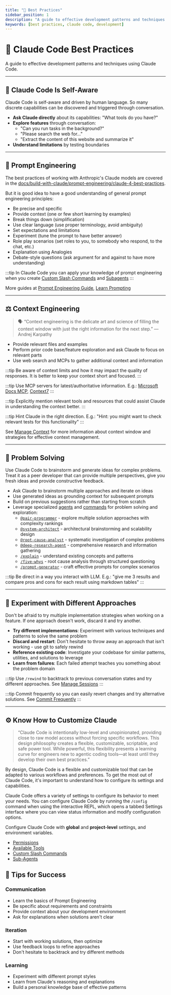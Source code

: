 ```yaml
---
title: "🎯 Best Practices"
sidebar_position: 1
description: "A guide to effective development patterns and techniques using Claude Code"
keywords: [best practices, claude code, development]
---
```


# 🎯 Claude Code Best Practices

A guide to effective development patterns and techniques using Claude Code.

---

## 🧘 Claude Code Is Self-Aware

Claude Code is self-aware and driven by human language. So many discrete capabilities can be discovered and triggered through conversation.

- **Ask Claude directly** about its capabilities: "What tools do you have?"
- **Explore features** through conversation:
   - "Can you run tasks in the background?"
   - "Please search the web for..."
   - "Extract the content of this website and summarize it"
- **Understand limitations** by testing boundaries

---

## 📝 Prompt Engineering

The best practices of working with Anthropic's Claude models are covered in the [docs/build-with-claude/prompt-engineering/claude-4-best-practices](https://docs.claude.com/en/docs/build-with-claude/prompt-engineering/claude-4-best-practices).

But it is good idea to have a good understanding of general prompt engineering principles:

* Be precise and specific
* Provide context (one or few short learning by examples)
* Break things down (simplification)
* Use clear language (use proper terminology, avoid ambiguity)
* Set expectations and limitations
* Experiment (tune the prompt to have better answer)
* Role play scenarios (set roles to you, to somebody who respond, to the chat, etc.)
* Explanation using Analogies
* Debate-style questions (ask argument for and against to have more understanding)

:::tip
In Claude Code you can apply your knowledge of prompt engineering when you create [Custom Slash Commands](./tips-and-tricks/custom-slash-commands) and [Subagents](./tips-and-tricks/subagents)
:::

More guides at [Prompt Engineering Guide](https://www.promptingguide.ai/), [Learn Prompting](https://learnprompting.org/docs/introduction)

---

## ⚖️ Context Engineering

> 🗣️ “Context engineering is the delicate art and science of filling the context window with just the right information for the next step.” — Andrej Karpathy


- Provide relevant files and examples
- Perform prior code base/feature exploration and ask Claude to focus on relevant parts
- Use web search and MCPs to gather additional context and information

:::tip
Be aware of context limits and how it may impact the quality of responses. It is better to keep your context short and focused.
:::

:::tip
Use MCP servers for latest/authoritative information. E.g.: [Microsoft Docs MCP](https://learn.microsoft.com/en-us/training/support/mcp), [Context7](https://context7.com/)
:::

:::tip
Explicitly mention relevant tools and resources that could assist Claude in understanding the context better.
:::

:::tip
Hint Claude in the right direction. E.g.: "Hint: you might want to check relevant tests for this functionality"
:::

See [Manage Context](/tips-and-tricks/manage-context) for more information about context window and strategies for effective context management.

---

## 🧠 Problem Solving

Use Claude Code to brainstorm and generate ideas for complex problems. Treat it as a peer developer that can provide multiple perspectives, give you fresh ideas and provide constructive feedback.

- Ask Claude to brainstorm multiple approaches and iterate on ideas
- Use generated ideas as grounding context for subsequent prompts
- Build on previous suggestions rather than starting from scratch
- Leverage specialized [agents](/tips-and-tricks/subagents) and [commands](/tips-and-tricks/custom-slash-commands) for problem solving and exploration:
  - [`@pair-programmer`](/component-reference/agents/pair-programmer) - explore multiple solution approaches with complexity rankings
  - [`@system-architect`](/component-reference/agents/system-architect) - architectural brainstorming and scalability design
  - [`@root-cause-analyst`](/component-reference/agents/root-cause-analyst) - systematic investigation of complex problems
  - [`@deep-research-agent`](/component-reference/agents/deep-research-agent) - comprehensive research and information gathering
  - [`/explain`](/component-reference/commands/explain) - understand existing concepts and patterns
  - [`/five-whys`](/component-reference/commands/5whys-prompt) - root cause analysis through structured questioning
  - [`/prompt-generator`](/component-reference/commands/prompt-generator) - craft effective prompts for complex scenarios

:::tip
Be direct in a way you interact with LLM. E.g.: "give me 3 results and compare pros and cons for each result using markdown tables"
:::

---

## 🧪 Experiment with Different Approaches

Don't be afraid to try multiple implementation strategies when working on a feature. If one approach doesn't work, discard it and try another.

- **Try different implementations**: Experiment with various techniques and patterns to solve the same problem
- **Discard and restart**: Don't hesitate to throw away an approach that isn't working - use git to safely rewind
- **Reference existing code**: Investigate your codebase for similar patterns, utilities, and solutions to leverage
- **Learn from failures**: Each failed attempt teaches you something about the problem domain

:::tip
Use `/rewind` to backtrack to previous conversation states and try different approaches. See [Manage Sessions](/tips-and-tricks/manage-sessions)
:::

:::tip
Commit frequently so you can easily revert changes and try alternative solutions. See [Commit Frequently](/tips-and-tricks/commit-frequently)
:::

---
## ⚙️ Know How to Customize Claude

> “Claude Code is intentionally low-level and unopinionated, providing close to raw model access without forcing specific workflows. This design philosophy creates a flexible, customizable, scriptable, and safe power tool. While powerful, this flexibility presents a learning curve for engineers new to agentic coding tools—at least until they develop their own best practices.”

By design, Claude Code is a flexible and customizable tool that can be adapted to various workflows and preferences. To get the most out of Claude Code, it's important to understand how to configure its settings and capabilities.

Claude Code offers a variety of settings to configure its behavior to meet your needs. You can configure Claude Code by running the `/config` command when using the interactive REPL, which opens a tabbed Settings interface where you can view status information and modify configuration options.

Configure Claude Code with **global** and **project-level** settings, and environment variables.

* [Permissions](https://docs.anthropic.com/en/docs/claude-code/settings#permission-settings)
* [Available Tools](https://docs.anthropic.com/en/docs/claude-code/settings#tools-available-to-claude)
* [Custom Slash Commands](https://docs.anthropic.com/en/docs/claude-code/slash-commands)
* [Sub-Agents](https://docs.anthropic.com/en/docs/claude-code/sub-agents)

## 🎯 Tips for Success

### Communication
- Learn the basics of Prompt Engineering
- Be specific about requirements and constraints
- Provide context about your development environment
- Ask for explanations when solutions aren't clear

### Iteration
- Start with working solutions, then optimize
- Use feedback loops to refine approaches
- Don't hesitate to backtrack and try different methods

### Learning
- Experiment with different prompt styles
- Learn from Claude's reasoning and explanations
- Build a personal knowledge base of effective patterns
